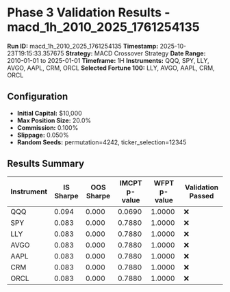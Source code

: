 # Phase 3 Validation Results - macd_1h_2010_2025_1761254135

**Run ID:** macd_1h_2010_2025_1761254135
**Timestamp:** 2025-10-23T19:15:33.357675
**Strategy:** MACD Crossover Strategy
**Date Range:** 2010-01-01 to 2025-01-01
**Timeframe:** 1H
**Instruments:** QQQ, SPY, LLY, AVGO, AAPL, CRM, ORCL
**Selected Fortune 100:** LLY, AVGO, AAPL, CRM, ORCL

## Configuration

- **Initial Capital:** $10,000
- **Max Position Size:** 20.0%
- **Commission:** 0.100%
- **Slippage:** 0.050%
- **Random Seeds:** permutation=4242, ticker_selection=12345

## Results Summary

| Instrument | IS Sharpe | OOS Sharpe | IMCPT p-value | WFPT p-value | Validation Passed |
|------------|-----------|-------------|---------------|--------------|-------------------|
| QQQ | 0.094 | 0.000 | 0.0690 | 1.0000 | ❌ |
| SPY | 0.083 | 0.000 | 0.7880 | 1.0000 | ❌ |
| LLY | 0.083 | 0.000 | 0.7880 | 1.0000 | ❌ |
| AVGO | 0.083 | 0.000 | 0.7880 | 1.0000 | ❌ |
| AAPL | 0.083 | 0.000 | 0.7880 | 1.0000 | ❌ |
| CRM | 0.083 | 0.000 | 0.7880 | 1.0000 | ❌ |
| ORCL | 0.083 | 0.000 | 0.7880 | 1.0000 | ❌ |
